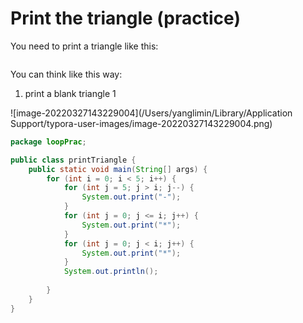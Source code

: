 # Print the triangle (practice)

You need to print a triangle like this:

```java
```



You can think like this way:

1. print a blank triangle 1

![image-20220327143229004](/Users/yanglimin/Library/Application Support/typora-user-images/image-20220327143229004.png)

```java
package loopPrac;

public class printTriangle {
    public static void main(String[] args) {
        for (int i = 0; i < 5; i++) {
            for (int j = 5; j > i; j--) {
                System.out.print("-");
            }
            for (int j = 0; j <= i; j++) {
                System.out.print("*");
            }
            for (int j = 0; j < i; j++) {
                System.out.print("*");
            }
            System.out.println();
            
        }
    }
}

```

